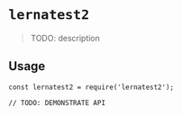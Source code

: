 # `lernatest2`

> TODO: description

## Usage

```
const lernatest2 = require('lernatest2');

// TODO: DEMONSTRATE API
```
